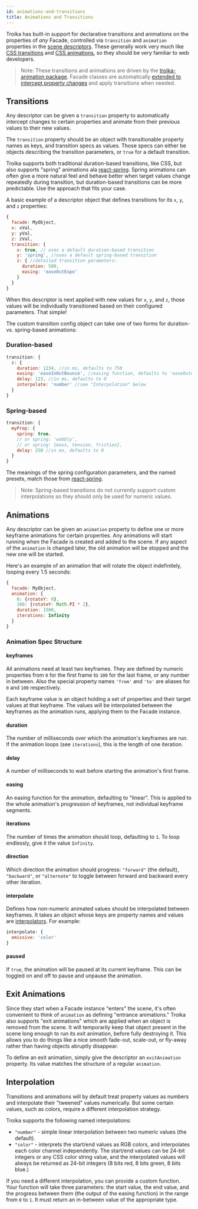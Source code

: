 ```yaml
---
id: animations-and-transitions
title: Animations and Transitions
---
```


Troika has built-in support for declarative transitions and animations on the properties of _any_ Facade, controlled via `transition` and `animation` properties in the [scene descriptors](./scene-descriptors.md). These generally work very much like [CSS transitions](https://developer.mozilla.org/en-US/docs/Web/CSS/CSS_Transitions/Using_CSS_transitions) and [CSS animations](https://developer.mozilla.org/en-US/docs/Web/CSS/CSS_Animations/Using_CSS_animations), so they should be very familiar to web developers.

> Note: These transitions and animations are driven by the [troika-animation package](https://github.com/protectwise/troika/tree/master/packages/troika-animation). Facade classes are automatically [extended to intercept property changes](https://github.com/protectwise/troika/blob/master/packages/troika-core/src/facade/Animatable.js) and apply transitions when needed.

## Transitions

Any descriptor can be given a `transition` property to automatically intercept changes to certain properties and animate from their previous values to their new values. 

The `transition` property should be an object with transitionable property names as keys, and transition specs as values. Those specs can either be objects describing the transition parameters, or `true` for a default transition.

Troika supports both traditional duration-based transitions, like CSS, but also supports "spring" animations ala [react-spring](https://www.react-spring.io/). Spring animations can often give a more natural feel and behave better when target values change repeatedly during transition, but duration-based transitions can be more predictable. Use the approach that fits your case.

A basic example of a descriptor object that defines transitions for its `x`, `y`, and `z` properties:

```js
{
  facade: MyObject,
  x: xVal,
  y: yVal,
  z: zVal,
  transition: {
    x: true, // uses a default duration-based transition
    y: 'spring', //uses a default spring-based transition
    z: { //detailed transition parameters:
      duration: 500,
      easing: 'easeOutExpo'
    }
  }
}
```

When this descriptor is next applied with new values for `x`, `y`, and `z`, those values will be individually transitioned based on their configured parameters. That simple!
 
The custom transition config object can take one of two forms for duration- vs. spring-based animations:

### Duration-based

```js
transition: {
  z: {
    duration: 1234, //in ms, defaults to 750
    easing: 'easeInOutBounce', //easing function, defaults to 'easeOutCubic'
    delay: 123, //in ms, defaults to 0
    interpolate: 'number' //see "Interpolation" below
  }
}
```

### Spring-based

```js
transition: {
  myProp: {
    spring: true,
    // or spring: 'wobbly',
    // or spring: {mass, tension, friction},
    delay: 250 //in ms, defaults to 0
  }
}
```

The meanings of the spring configuration parameters, and the named presets, match those from [react-spring](https://www.react-spring.io/docs/hooks/api).

> Note: Spring-based transitions do not currently support custom interpolations so they should only be used for numeric values.


## Animations

Any descriptor can be given an `animation` property to define one or more keyframe animations for certain properties. Any animations will start running when the Facade is created and added to the scene. If any aspect of the `animation` is changed later, the old animation will be stopped and the new one will be started.

Here's an example of an animation that will rotate the object indefinitely, looping every 1.5 seconds:

```js
{
  facade: MyObject,
  animation: {
    0: {rotateY: 0},
    100: {rotateY: Math.PI * 2},
    duration: 1500,
    iterations: Infinity
  }
}
```

### Animation Spec Structure

#### keyframes

  All animations need at least two keyframes. They are defined by numeric properties from `0` for the first frame to `100` for the last frame, or any number in between. Also the special property names `'from'` and `'to'` are aliases for `0` and `100` respectively.
  
  Each keyframe value is an object holding a set of properties and their target values at that keyframe. The values will be interpolated between the keyframes as the animation runs, applying them to the Facade instance.

#### duration

The number of milliseconds over which the animation's keyframes are run. If the animation loops (see `iterations`), this is the length of one iteration.

#### delay

A number of milliseconds to wait before starting the animation's first frame.

#### easing

An easing function for the animation, defaulting to "linear". This is applied to the whole animation's progression of keyframes, not individual keyframe segments.

#### iterations

The number of times the animation should loop, defaulting to `1`. To loop endlessly, give it the value `Infinity`.

#### direction

Which direction the animation should progress: `"forward"` (the default), `"backward"`, or `"alternate"` to toggle between forward and backward every other iteration.

#### interpolate

Defines how non-numeric animated values should be interpolated between keyframes. It takes an object whose keys are property names and values are [interpolators](#Interpolation). For example:

```js
interpolate: {
  emissive: 'color'
}
```

#### paused

If `true`, the animation will be paused at its current keyframe. This can be toggled on and off to pause and unpause the animation.


## Exit Animations

Since they start when a Facade instance "enters" the scene, it's often convenient to think of `animation` as defining "entrance animations." Troika also supports "exit animations" which are applied when an object is removed from the scene. It will temporarily keep that object present in the scene long enough to run its exit animation, before fully destroying it. This allows you to do things like a nice smooth fade-out, scale-out, or fly-away rather than having objects abruptly disappear.

To define an exit animation, simply give the descriptor an `exitAnimation` property. Its value matches the structure of a regular `animation`.


## Interpolation

Transitions and animations will by default treat property values as numbers and interpolate their "tweened" values numerically. But some certain values, such as colors, require a different interpolation strategy.

Troika supports the following named interpolations:

- `"number"` - simple linear interpolation between two numeric values (the default).
- `"color"` - interprets the start/end values as RGB colors, and interpolates each color channel independently. The start/end values can be 24-bit integers or any CSS color string value, and the interpolated values will always be returned as 24-bit integers (8 bits red, 8 bits green, 8 bits blue.)

If you need a different interpolation, you can provide a custom function. Your function will take three parameters: the start value, the end value, and the progress between them (the output of the easing function) in the range from `0` to `1`. It must return an in-between value of the appropriate type.
